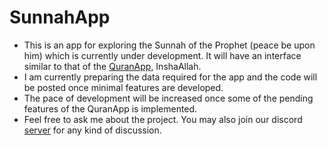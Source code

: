 # SunnahApp
- This is an app for exploring the Sunnah of the Prophet (peace be upon him) which is currently under development. It will have an interface similar to that of the [QuranApp](https://github.com/AlfaazPlus/QuranApp), InshaAllah.
- I am currently preparing the data required for the app and the code will be posted once minimal features are developed.
- The pace of development will be increased once some of the pending features of the QuranApp is implemented.
- Feel free to ask me about the project. You may also join our discord [server](https://discord.com/invite/vtutnwzxRb) for any kind of discussion.
